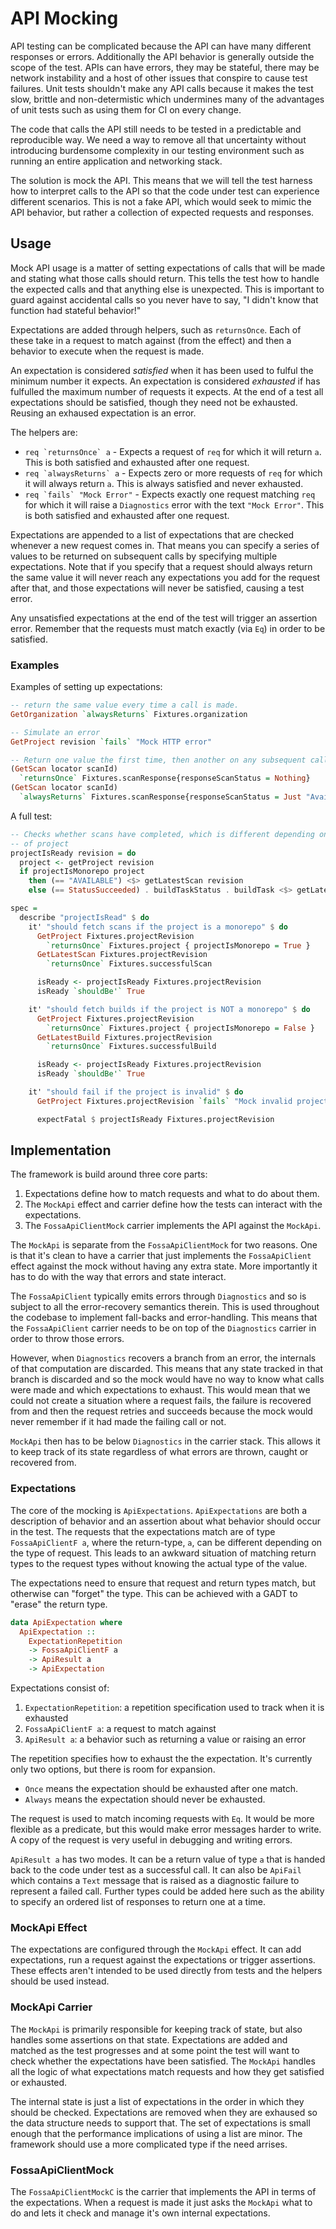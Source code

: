 # API Mocking

API testing can be complicated because the API can have many different responses
or errors. Additionally the API behavior is generally outside the scope of the
test.  APIs can have errors, they may be stateful, there may be network
instability and a host of other issues that conspire to cause test failures.
Unit tests shouldn't make any API calls because it makes the test slow, brittle
and non-determistic which undermines many of the advantages of unit tests such
as using them for CI on every change.

The code that calls the API still needs to be tested in a predictable and
reproducible way.  We need a way to remove all that uncertainty without
introducing burdensome complexity in our testing environment such as running an
entire application and networking stack.

The solution is mock the API.  This means that we will tell the test harness how
to interpret calls to the API so that the code under test can experience
different scenarios.  This is not a fake API, which would seek to mimic the API
behavior, but rather a collection of expected requests and responses.

## Usage

Mock API usage is a matter of setting expectations of calls that will be made
and stating what those calls should return.  This tells the test how to handle
the expected calls and that anything else is unexpected.  This is important to
guard against accidental calls so you never have to say, "I didn't know that
function had stateful behavior!"

Expectations are added through helpers, such as `returnsOnce`.  Each of these
take in a request to match against (from the effect) and then a behavior to
execute when the request is made.

An expectation is considered _satisfied_ when it has been used to fulful the
minimum number it expects.  An expectation is considered _exhausted_ if has
fulfulled the maximum number of requests it expects.  At the end of a test all
expectations should be satisfied, though they need not be exhausted.  Reusing an
exhaused expectation is an error.

The helpers are:

- ``req `returnsOnce` a`` - Expects a request of `req` for which it will return
  `a`.  This is both satisfied and exhausted after one request.
- ``req `alwaysReturns` a`` - Expects zero or more requests of `req` for which it
  will always return `a`.  This is always satisfied and never exhausted.
- ``req `fails` "Mock Error"`` - Expects exactly one request matching `req` for
  which it will raise a `Diagnostics` error with the text `"Mock Error"`.  This is both satisfied and exhausted after one request.

Expectations are appended to a list of expectations that are checked
whenever a new request comes in.  That means you can specify a series of values
to be returned on subsequent calls by specifying multiple expectations. Note
that if you specify that a request should always return the same value it will
never reach any expectations you add for the request after that, and those
expectations will never be satisfied, causing a test error.

Any unsatisfied expectations at the end of the test will trigger an assertion
error.  Remember that the requests must match exactly (via `Eq`) in order to be
satisfied.

### Examples

Examples of setting up expectations:

```haskell
-- return the same value every time a call is made.
GetOrganization `alwaysReturns` Fixtures.organization

-- Simulate an error
GetProject revision `fails` "Mock HTTP error"

-- Return one value the first time, then another on any subsequent calls
(GetScan locator scanId)
  `returnsOnce` Fixtures.scanResponse{responseScanStatus = Nothing}
(GetScan locator scanId)
  `alwaysReturns` Fixtures.scanResponse{responseScanStatus = Just "Available"}
```

A full test:

```haskell
-- Checks whether scans have completed, which is different depending on the type
-- of project
projectIsReady revision = do
  project <- getProject revision
  if projectIsMonorepo project
    then (== "AVAILABLE") <$> getLatestScan revision
    else (== StatusSucceeded) . buildTaskStatus . buildTask <$> getLatestBuild revision

spec =
  describe "projectIsRead" $ do
    it' "should fetch scans if the project is a monorepo" $ do
      GetProject Fixtures.projectRevision
        `returnsOnce` Fixtures.project { projectIsMonorepo = True }
      GetLatestScan Fixtures.projectRevision
        `returnsOnce` Fixtures.successfulScan

      isReady <- projectIsReady Fixtures.projectRevision
      isReady `shouldBe'` True

    it' "should fetch builds if the project is NOT a monorepo" $ do
      GetProject Fixtures.projectRevision
        `returnsOnce` Fixtures.project { projectIsMonorepo = False }
      GetLatestBuild Fixtures.projectRevision
        `returnsOnce` Fixtures.successfulBuild

      isReady <- projectIsReady Fixtures.projectRevision
      isReady `shouldBe'` True

    it' "should fail if the project is invalid" $ do
      GetProject Fixtures.projectRevision `fails` "Mock invalid project error"

      expectFatal $ projectIsReady Fixtures.projectRevision
```

## Implementation

The framework is build around three core parts:

1. Expectations define how to match requests and what to do about them.
2. The `MockApi` effect and carrier define how the tests can interact with the
   expectations.
3. The `FossaApiClientMock` carrier implements the API against the `MockApi`.

The `MockApi` is separate from the `FossaApiClientMock` for two reasons.  One is
that it's clean to have a carrier that just implements the `FossaApiClient`
effect against the mock without having any extra state.  More importantly it has
to do with the way that errors and state interact.

The `FossaApiClient` typically emits errors through `Diagnostics` and so is
subject to all the error-recovery semantics therein.  This is used throughout
the codebase to implement fall-backs and error-handling.  This means that the
`FossaApiClient` carrier needs to be on top of the `Diagnostics` carrier
in order to throw those errors.

However, when `Diagnostics` recovers a branch from an error, the internals of
that computation are discarded.  This means that any state tracked in that
branch is discarded and so the mock would have no way to know what calls were
made and which expectations to exhaust.  This would mean that we could not
create a situation where a request fails, the failure is recovered from and then
the request retries and succeeds because the mock would never remember if it had
made the failing call or not.

`MockApi` then has to be below `Diagnostics` in the carrier stack.  This allows
it to keep track of its state regardless of what errors are thrown, caught or
recovered from.

### Expectations

The core of the mocking is `ApiExpectations`.  `ApiExpectations` are both a
description of behavior and an assertion about what behavior should occur in the
test.  The requests that the expectations match are of type `FossaApiClientF a`,
where the return-type, `a`, can be different depending on the type of request.
This leads to an awkward situation of matching return types to the request types
without knowing the actual type of the value.

The expectations need to ensure that request and return types match, but
otherwise can "forget" the type.  This can be achieved with a GADT to "erase"
the return type.

```haskell
data ApiExpectation where
  ApiExpectation ::
    ExpectationRepetition
    -> FossaApiClientF a
    -> ApiResult a
    -> ApiExpectation
```

Expectations consist of:
1. `ExpectationRepetition`: a repetition specification used to track when it is
   exhausted
1. `FossaApiClientF a`: a request to match against
1. `ApiResult a`: a behavior such as returning a value or raising an error

The repetition specifies how to exhaust the the expectation.  It's currently
only two options, but there is room for expansion.

- `Once` means the expectation should be exhausted after one match.
- `Always` means the expectation should never be exhausted.

The request is used to match incoming requests with `Eq`.  It would be more
flexible as a predicate, but this would make error messages harder to write.  A
copy of the request is very useful in debugging and writing errors.

`ApiResult a` has two modes.  It can be a return value of type `a` that is
handed back to the code under test as a successful call.  It can also be
`ApiFail` which contains a `Text` message that is raised as a diagnostic failure
to represent a failed call.  Further types could be added here such as the
ability to specify an ordered list of responses to return one at a time.

### MockApi Effect

The expectations are configured through the `MockApi` effect.  It can add
expectations, run a request against the expectations or trigger assertions.
These effects aren't intended to be used directly from tests and the helpers
should be used instead.

### MockApi Carrier

The `MockApi` is primarily responsible for keeping track of state, but also
handles some assertions on that state.  Expectations are added and matched as
the test progresses and at some point the test will want to check whether the
expectations have been satisfied.  The `MockApi` handles all the logic of what
expectations match requests and how they get satisfied or exhausted.

The internal state is just a list of expectations in the order in which they
should be checked.  Expectations are removed when they are exhaused so the data
structure needs to support that.  The set of expectations is small enough that
the performance implications of using a list are minor.  The framework should
use a more complicated type if the need arrises.

### FossaApiClientMock

The `FossaApiClientMockC` is the carrier that implements the API in terms of the
expectations.  When a request is made it just asks the `MockApi` what to do and
lets it check and manage it's own internal expectations.